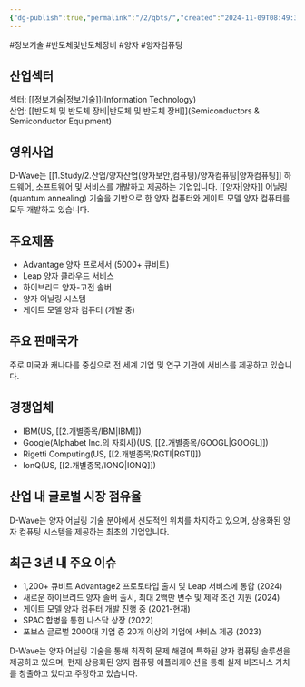 ```yaml
---
{"dg-publish":true,"permalink":"/2/qbts/","created":"2024-11-09T08:49:36.966+09:00","updated":"2025-07-29T21:37:05.097+09:00"}
---
```


#정보기술 #반도체및반도체장비 #양자 #양자컴퓨팅 

## 산업섹터

섹터: [[정보기술\|정보기술]](Information Technology)  
산업: [[반도체 및 반도체 장비\|반도체 및 반도체 장비]](Semiconductors & Semiconductor Equipment)

## 영위사업

D-Wave는 [[1.Study/2.산업/양자산업(양자보안,컴퓨팅)/양자컴퓨팅\|양자컴퓨팅]] 하드웨어, 소프트웨어 및 서비스를 개발하고 제공하는 기업입니다. [[양자\|양자]] 어닐링(quantum annealing) 기술을 기반으로 한 양자 컴퓨터와 게이트 모델 양자 컴퓨터를 모두 개발하고 있습니다.

## 주요제품

- Advantage 양자 프로세서 (5000+ 큐비트)
- Leap 양자 클라우드 서비스
- 하이브리드 양자-고전 솔버
- 양자 어닐링 시스템
- 게이트 모델 양자 컴퓨터 (개발 중)

## 주요 판매국가

주로 미국과 캐나다를 중심으로 전 세계 기업 및 연구 기관에 서비스를 제공하고 있습니다.

## 경쟁업체

- IBM(US, [[2.개별종목/IBM\|IBM]])
- Google(Alphabet Inc.의 자회사)(US, [[2.개별종목/GOOGL\|GOOGL]])
- Rigetti Computing(US, [[2.개별종목/RGTI\|RGTI]])
- IonQ(US, [[2.개별종목/IONQ\|IONQ]])

## 산업 내 글로벌 시장 점유율

D-Wave는 양자 어닐링 기술 분야에서 선도적인 위치를 차지하고 있으며, 상용화된 양자 컴퓨팅 시스템을 제공하는 최초의 기업입니다.

## 최근 3년 내 주요 이슈

- 1,200+ 큐비트 Advantage2 프로토타입 출시 및 Leap 서비스에 통합 (2024)
- 새로운 하이브리드 양자 솔버 출시, 최대 2백만 변수 및 제약 조건 지원 (2024)
- 게이트 모델 양자 컴퓨터 개발 진행 중 (2021-현재)
- SPAC 합병을 통한 나스닥 상장 (2022)
- 포브스 글로벌 2000대 기업 중 20개 이상의 기업에 서비스 제공 (2023)

D-Wave는 양자 어닐링 기술을 통해 최적화 문제 해결에 특화된 양자 컴퓨팅 솔루션을 제공하고 있으며, 현재 상용화된 양자 컴퓨팅 애플리케이션을 통해 실제 비즈니스 가치를 창출하고 있다고 주장하고 있습니다.